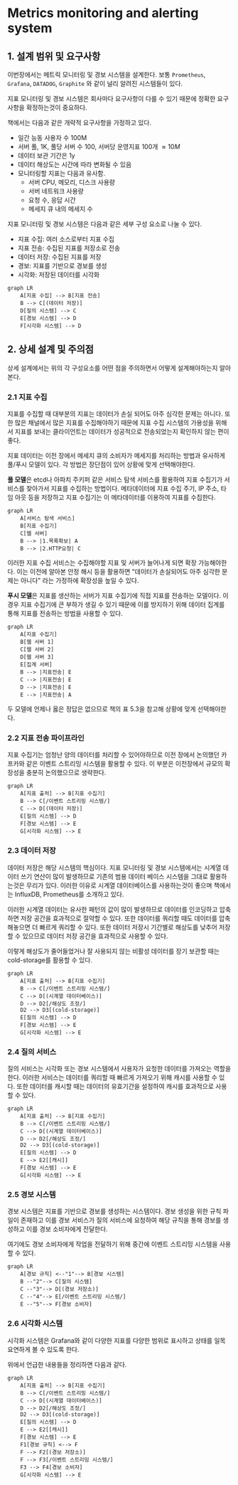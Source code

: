# Metrics monitoring and alerting system

## 1. 설계 범위 및 요구사항

이번장에서는 메트릭 모니터링 및 경보 시스템을 설계한다. 보통 `Prometheus`, `Grafana`, `DATADOG`, `Graphite` 와 같이 널리 알려진 시스템들이 있다.

지표 모니터링 및 경보 시스템은 회사마다 요구사항이 다를 수 있기 때문에 정확한 요구사항을 확정하는것이 중요하다.

책에서는 다음과 같은 개략적 요구사항을 가정하고 있다.

- 일간 능동 사용자 수 100M
- 서버 풀, 1K, 풀당 서버 수 100, 서버당 운영지표 100개 $\approx 10M$
- 데이터 보관 기간은 1y
- 데이터 해상도는 시간에 따라 변화될 수 있음
- 모니터링할 지표는 다음과 유사함.
    - 서버 CPU, 메모리, 디스크 사용량
    - 서버 네트워크 사용량
    - 요청 수, 응답 시간
    - 메세지 큐 내의 메세지 수

지표 모니터링 및 경보 시스템은 다음과 같은 세부 구성 요소로 나눌 수 있다.

- 지표 수집: 여러 소스로부터 지표 수집
- 지표 전송: 수집된 지표를 저장소로 전송
- 데이터 저장: 수집된 지표를 저장
- 경보: 지표를 기반으로 경보를 생성
- 시각화: 저장된 데이터를 시각화

```mermaid
graph LR
    A[지표 수집] --> B[지표 전송]
    B --> C[(데이터 저장)]
    D[질의 시스템] --> C
    E[경보 시스템] --> D
    F[시각화 시스템] --> D
```

## 2. 상세 설계 및 주의점

상세 설계에서는 위의 각 구성요소를 어떤 점을 주의하면서 어떻게 설계해야하는지 알아본다.

### 2.1 지표 수집

지표를 수집할 때 대부분의 지표는 데이터가 손실 되어도 아주 심각한 문제는 아니다. 또한 많은 채널에서 많은 지표를 수집해야하기 때문에 지표 수집 시스템의 가용성을 위해서 지표를 보내는 클라이언트는 데이터가 성공적으로 전송되었는지 확인하지 않는 편이 좋다.

지표 데이터는 이전 장에서 메세지 큐의 소비자가 메세지를 처리하는 방법과 유사하게 풀/푸시 모델이 있다. 각 방법은 장단점이 있어 상황에 맞게 선택해야한다.

**풀 모델**은 etcd나 아파치 주키퍼 같은 서비스 탐색 서비스를 활용하여 지표 수집기가 서비스를 찾아가서 지표를 수집하는 방법이다. 메타데이터에 지표 수집 주기, IP 주소, 타임 아웃 등을 저장하고 지표 수집기는 이 메타데이터를 이용하여 지표를 수집한다.

```mermaid
graph LR
    A[서비스 탐색 서비스]
    B[지표 수집기]
    C[웹 서버]
    B --> |1.목록확보| A
    B --> |2.HTTP요청| C
```

이러한 지표 수집 서비스는 수집해야할 지표 및 서버가 늘어나게 되면 확장 가능해야한다. 이는 이전에 알아본 안정 해시 등을 활용하면 "데이터가 손실되어도 아주 심각한 문제는 아니다" 라는 가정하에 확장성을 높일 수 있다.

**푸시 모델**은 지표를 생산하는 서버가 지표 수집기에 직접 지표를 전송하는 모델이다. 이 경우 지표 수집기에 큰 부하가 생길 수 있기 때문에 이를 방지하기 위해 데이터 집계를 통해 지표를 전송하는 방법을 사용할 수 있다.

```mermaid
graph LR
    A[지표 수집기]
    B[웹 서버 1]
    C[웹 서버 2]
    D[웹 서버 3]
    E[집계 서버]
    B --> |지표전송| E
    C --> |지표전송| E
    D --> |지표전송| E
    E --> |지표전송| A
```

두 모델에 언제나 옳은 정답은 없으므로 책의 표 5.3을 참고해 상황에 맞게 선택해야한다.

### 2.2 지표 전송 파이프라인

지표 수집기는 엄청난 양의 데이터를 처리할 수 있어야하므로 이전 장에서 논의했던 카프카와 같은 이벤트 스트리밍 시스템을 활용할 수 있다. 이 부분은 이전장에서 규모의 확장성을 충분히 논의했으므로 생략한다.

```mermaid
graph LR
    A[지표 출처] --> B[지표 수집기]
    B --> C[/이벤트 스트리밍 시스템/]
    C --> D[(데이터 저장)]
    E[질의 시스템] --> D
    F[경보 시스템] --> E
    G[시각화 시스템] --> E
```

### 2.3 데이터 저장

데이터 저장은 해당 시스템의 핵심이다. 지표 모니터링 및 경보 시스템에서는 시계열 데이터 쓰기 연산이 많이 발생하므로 기존의 범용 데이터 베이스 시스템을 그대로 활용하는것은 무리가 있다. 이러한 이유로 시계열 데이터베이스를 사용하는것이 좋으며 책에서는 InfluxDB, Prometheus를 소개하고 있다.

이러한 시계열 데이터는 유사한 패턴의 값이 많이 발생하므로 데이터를 인코딩하고 압축하면 저장 공간을 효과적으로 절약할 수 있다. 또한 데이터를 쿼리할 때도 데이터를 압축해놓으면 더 빠르게 쿼리할 수 있다. 또한 데이터 저장시 기간별로 해상도를 낮추어 저장할 수 있으므로 데이터 저장 공간을 효과적으로 사용할 수 있다.

이렇게 해상도가 줄어들었거나 잘 사용되지 않는 비활성 데이터를 장기 보관할 때는 cold-storage를 활용할 수 있다.


```mermaid
graph LR
    A[지표 출처] --> B[지표 수집기]
    B --> C[/이벤트 스트리밍 시스템/]
    C --> D[(시계열 데이터베이스)]
    D --> D2[/해상도 조정/]
    D2 --> D3[(cold-storage)]
    E[질의 시스템] --> D
    F[경보 시스템] --> E
    G[시각화 시스템] --> E
```

### 2.4 질의 서비스

질의 서비스는 시각화 또는 경보 시스템에서 사용자가 요청한 데이터를 가져오는 역할을 한다. 이러한 서비스는 데이터를 쿼리할 때 빠르게 가져오기 위해 캐시를 사용할 수 있다. 또한 데이터를 캐시할 때는 데이터의 유효기간을 설정하여 캐시를 효과적으로 사용할 수 있다.

```mermaid
graph LR
    A[지표 출처] --> B[지표 수집기]
    B --> C[/이벤트 스트리밍 시스템/]
    C --> D[(시계열 데이터베이스)]
    D --> D2[/해상도 조정/]
    D2 --> D3[(cold-storage)]
    E[질의 시스템] --> D
    E --> E2[[캐시]]
    F[경보 시스템] --> E
    G[시각화 시스템] --> E
```

### 2.5 경보 시스템

경보 시스템은 지표를 기반으로 경보를 생성하는 시스템이다. 경보 생성을 위한 규칙 파일이 존재하고 이를 경보 서비스가 질의 서비스에 요청하여 해당 규칙을 통해 경보를 생성하고 이를 경보 소비자에게 전달한다.

여기에도 경보 소비자에게 작업을 전달하기 위해 중간에 이벤트 스트리밍 시스템을 사용할 수 있다.

```mermaid
graph LR
    A[경보 규칙] <--"1"--> B[경보 시스템]
    B --"2"--> C[질의 시스템]
    C --"3"--> D[(경보 저장소)]
    C --"4"--> E[/이벤트 스트리밍 시스템/]
    E --"5"--> F[경보 소비자]
```

### 2.6 시각화 시스템

시각화 시스템은 Grafana와 같이 다양한 지표를 다양한 범위로 표시하고 상태를 일목요연하게 볼 수 있도록 한다.

위에서 언급한 내용들을 정리하면 다음과 같다.

```mermaid
graph LR
    A[지표 출처] --> B[지표 수집기]
    B --> C[/이벤트 스트리밍 시스템/]
    C --> D[(시계열 데이터베이스)]
    D --> D2[/해상도 조정/]
    D2 --> D3[(cold-storage)]
    E[질의 시스템] --> D
    E --> E2[[캐시]]
    F[경보 시스템] --> E
    F1[경보 규칙] <--> F
    F --> F2[(경보 저장소)]
    F --> F3[/이벤트 스트리밍 시스템/]
    F3 --> F4[경보 소비자]
    G[시각화 시스템] --> E
```
